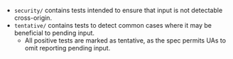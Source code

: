 - `security/` contains tests intended to ensure that input is not detectable cross-origin.
- `tentative/` contains tests to detect common cases where it may be beneficial to pending input.
  - All positive tests are marked as tentative, as the spec permits UAs to omit reporting pending input.
